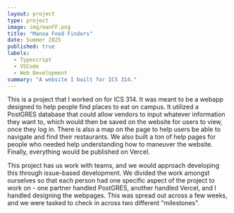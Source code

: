 ```yaml
---
layout: project
type: project
image: img/manFF.png 
title: "Manoa Food Finders"
date: Summer 2025
published: true
labels:
  - Typescript
  - VSCode
  - Web Development
summary: "A website I built for ICS 314."
---
```

This is a project that I worked on for ICS 314. It was meant to be a webapp designed to help people find places to eat on campus. It utilized a PostGRES database that could allow vendors to input whatever information they want to, which would then be saved 
on the website for users to view, once they log in. There is also a map on the page to help users be able to navigate and find their restaurants. We also built a ton of help pages for people who needed help understanding how to maneuver the website. Finally, everything would be published on Vercel.

This project has us work with teams, and we would approach developing this through issue-based development. We divided the work amongst ourselves so that each person had one specific aspect of the project to work on - one partner handled PostGRES, another handled Vercel, and I handled designing the webpages. This was spread out across a few weeks, and we were tasked to check in across two different "milestones".
